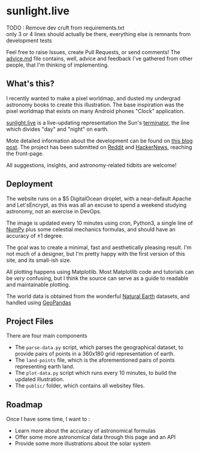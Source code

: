 # sunlight.live

TODO : Remove dev cruft from requirements.txt   
only 3 or 4 lines should actually be there, everything else is remnants from development tests

Feel free to raise Issues, create Pull Requests, or send comments! The [advice.md](https://github.com/tpaschalis/sunlight.live/blob/master/advice.md) file contains, well, advice and feedback I've gathered from other people, that I'm thinking of implementing.




## What's this?

I recently wanted to make a pixel worldmap, and dusted my undergrad astronomy books to create this illustration. The base inspiration was the pixel worldmap that exists on many Android phones "Clock" application.

[sunlight.live](https://sunlight.live) is a live-updating representation the Sun's <a href="https://en.wikipedia.org/wiki/Terminator_(solar)">terminator</a>, the line which divides "day" and "night" on earth.

Mote detailed information about the development can be found on <a href="https://tpaschalis.github.io/show-hn-sunlight-live/">this blog post</a>. The project has been submitted on [Reddit](https://www.reddit.com/r/dataisbeautiful/comments/baytxa/a_liveupdating_visual_map_of_sunlight_on_earth_oc/) and [HackerNews](https://news.ycombinator.com/item?id=20284870), reaching the front-page.
 
All suggestions, insights, and astronomy-related tidbits are welcome!

## Deployment

The website runs on a $5 DigitalOcean droplet, with a near-default Apache and Let'sEncrypt, as this was all an excuse to spend a weekend studying astronomy, not an exercise in DevOps.

The image is updated every 10 minutes using cron, Python3, a single line of <a href="http://www.numpy.org/">NumPy</a> plus some celestial mechanics formulas, and should have an accuracy of ±1 degree. 

The goal was to create a minimal, fast and aesthetically pleasing result. I'm not much of a designer, but I'm pretty happy with the first version of this site, and its small-ish size.

All plotting happens using Matplotlib. Most Matplotlib code and tutorials can be *very* confusing, but I think the source can serve as a guide to readable and maintainable plotting.

The world data is obtained from the wonderful [Natural Earth](https://www.naturalearthdata.com/) datasets, and handled using [GeoPandas](http://geopandas.org)

## Project Files
There are four main components
- The `parse-data.py` script, which parses the geographical dataset, to provide pairs of points in a 360x180 grid representation of earth.
- The `land-points` file, which is the aforementioned pairs of points representing earth land.
- The `plot-data.py` script which runs every 10 minutes, to build the updated illustration.
- The `public/` folder, which contains all websitey files.

## Roadmap
Once I have some time, I want to :
                    
- Learn more about the accuracy of astronomical formulas
- Offer some more astronomical data through this page and an API
- Provide some more illustrations about the solar system

